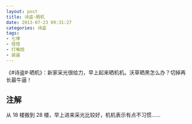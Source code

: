 ```yaml
---
layout: post
title: 诗盗·晒机
date: 2013-07-23 09:31:27
categories: 诗盗
tags:
- 七律
- 怪悟
- 打嘴炮
- 装逼
---
```

《#诗盗#·晒机》：新家采光很给力，早上起来晒机机。沃草晒黑怎么办？切掉再长最牛逼！

## 注解
从 18 楼搬到 28 楼，早上进来采光比较好，机机表示有点不习惯……
